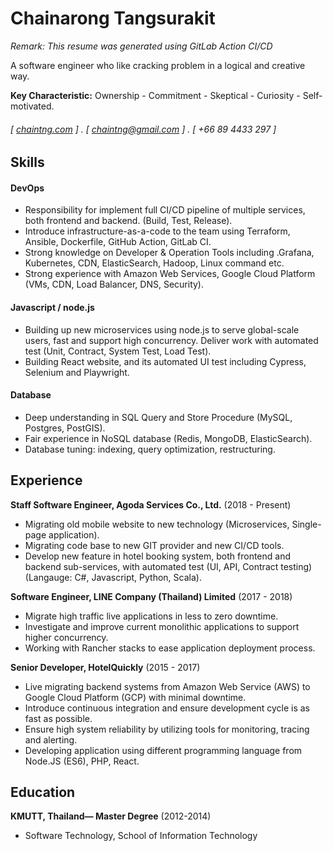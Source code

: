 Chainarong Tangsurakit
======
*Remark: This resume was generated using GitLab Action CI/CD*

A software engineer who like cracking problem in a logical and creative way.

**Key Characteristic:** Ownership - Commitment - Skeptical - Curiosity - Self-motivated.

###### [ [chaintng.com](https://chaintng.com) ] . [ chaintng@gmail.com ] . [ +66 89 4433 297 ]

Skills
--------
#### DevOps
- Responsibility for implement full CI/CD pipeline of multiple services, both frontend and backend. (Build, Test, Release).
- Introduce infrastructure-as-a-code to the team using Terraform, Ansible, Dockerfile, GitHub Action, GitLab CI.
- Strong knowledge on Developer & Operation Tools including  .Grafana, Kubernetes, CDN, ElasticSearch, Hadoop, Linux command etc.
- Strong experience with Amazon Web Services, Google Cloud Platform (VMs, CDN, Load Balancer, DNS, Security).

#### Javascript / node.js
- Building up new microservices using node.js to serve global-scale users, fast and support high concurrency. Deliver work with automated test (Unit, Contract, System Test, Load Test).
- Building React website, and its automated UI test including Cypress, Selenium and Playwright.

#### Database
- Deep understanding in SQL Query and Store Procedure (MySQL, Postgres, PostGIS).
- Fair experience in NoSQL database (Redis, MongoDB, ElasticSearch).
- Database tuning: indexing, query optimization, restructuring.


Experience
---------
**Staff Software Engineer, Agoda Services Co., Ltd.** (2018 - Present)

- Migrating old mobile website to new technology (Microservices, Single-page application).
- Migrating code base to new GIT provider and new CI/CD tools.
- Develop new feature in hotel booking system, both frontend and backend sub-services, with automated test (UI, API, Contract testing) (Langauge: C#, Javascript, Python, Scala).

**Software Engineer, LINE Company (Thailand) Limited** (2017 - 2018)

- Migrate high traffic live applications in less to zero downtime.
- Investigate and improve current monolithic applications to support higher concurrency.
- Working with Rancher stacks to ease application deployment process.

**Senior Developer, HotelQuickly** (2015 - 2017)

- Live migrating backend systems from Amazon Web Service (AWS) to Google Cloud Platform (GCP) with minimal downtime.
- Introduce continuous integration and ensure development cycle is as fast as possible.
- Ensure high system reliability by utilizing tools for monitoring, tracing and alerting.
- Developing application using different programming language from Node.JS (ES6), PHP, React.

Education
---------
**KMUTT, Thailand— Master Degree** (2012-2014)

- Software Technology, School of Information Technology 
